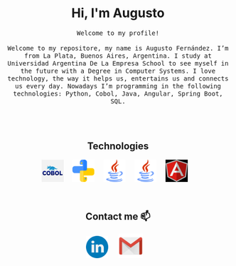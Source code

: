 <h1 align="center"> Hi, I'm Augusto</h1>

<p align="center">
  <samp>
Welcome to my profile!<br/>
<br/>
Welcome to my repositore, my name is Augusto Fernández. I’m from La Plata, Buenos Aires, Argentina. 
I study at Universidad Argentina De La Empresa School to see myself in the future with a Degree in Computer Systems.
I love technology, the way it helps us, entertains us and connects us every day. 
Nowadays I’m programming in the following technologies: Python, Cobol, Java, Angular, Spring Boot, SQL.
  </samp><br><br>
<br><br>
  
  <h2 align="center">Technologies</h2>
<p align="center">
   <img src="img/cobol.jpg" width="50" height="50" /> &nbsp; &nbsp;
   <img src="img/python.svg" width="50" height="50" /> &nbsp; &nbsp;
   <img src="img/java.png" width="50" height="50" /> &nbsp; &nbsp;
   <img src="img/java.png" width="50" height="50" /> &nbsp; &nbsp;
   <img src="img/angular.jpg" width="50" height="50" /> &nbsp; &nbsp;
</p>
<br/>

<h2 align="center"> Contact me 📫 </h2>
<p align="center">
  <a target="_blank"href="https://www.linkedin.com/in/augusto-fernandez/"><img src="img/linkedin.png" width="50" height="50" /></a>&nbsp; &nbsp; &nbsp; 
  <a target="_blank"href="mailto:fernandezgarcia.af@gmail.com"><img src="img/gmail.png" width="55" height="55" /></a>&nbsp;&nbsp;&nbsp;&nbsp;

</p>
